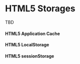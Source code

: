 # HTML5 Storages

TBD

#### HTML5 Application Cache


#### HTML5 LocalStorage


#### HTML5 sessionStorage